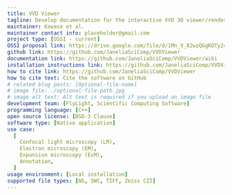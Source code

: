 ```yaml
---
title: VVD Viewer
tagline: Develop documentation for the interactive VVD 3D viewer/renderer for very large image volumes.
maintainer: Kawase et al.
maintainer contact info: placeholder@gmail.com
project type: [OSSI - current]
OSSI proposal link: https://drive.google.com/file/d/1Mn_V_82wzQGgKOTy245qk7sATF9yp2vb/view
github link: https://github.com/JaneliaSciComp/VVDViewer
documentation link: https://github.com/JaneliaSciComp/VVDViewer/wiki
installation instructions link: https://github.com/JaneliaSciComp/VVDViewer?tab=readme-ov-file#building-vvdviewer
how to cite link: https://github.com/JaneliaSciComp/VVDViewer
how to cite text: Cite the software on GitHub
# related blog posts: [Optional-file-name]
# image file: ./optional-file-path.jpg
# image alt text: Alt text is required if you upload an image file
development team: [FlyLight, Scientific Computing Software]
programming language: [C++]
open source license: [BSD-3 Clause]
software type: [Native application]
use case:
  [
    Confocal light microscopy (LM),
    Electron microscopy (EM),
    Expansion microscopy (ExM),
    Annotation,
  ]
usage environment: [Local installation]
supported file types: [N5, SWC, TIFF, Zeiss CZI]
---
```

